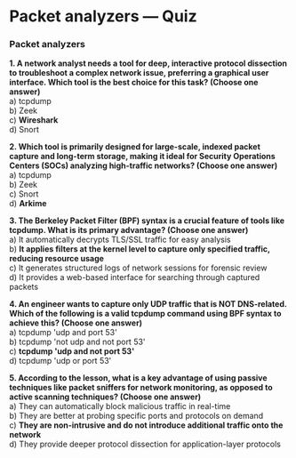 # Packet analyzers — Quiz

### Packet analyzers

**1. A network analyst needs a tool for deep, interactive protocol dissection to troubleshoot a complex network issue, preferring a graphical user interface. Which tool is the best choice for this task? (Choose one answer)**\
a) tcpdump\
b) Zeek\
c) **Wireshark**\
d) Snort

**2. Which tool is primarily designed for large-scale, indexed packet capture and long-term storage, making it ideal for Security Operations Centers (SOCs) analyzing high-traffic networks? (Choose one answer)**\
a) tcpdump\
b) Zeek\
c) Snort\
d) **Arkime**

**3. The Berkeley Packet Filter (BPF) syntax is a crucial feature of tools like tcpdump. What is its primary advantage? (Choose one answer)**\
a) It automatically decrypts TLS/SSL traffic for easy analysis\
b) **It applies filters at the kernel level to capture only specified traffic, reducing resource usage**\
c) It generates structured logs of network sessions for forensic review\
d) It provides a web-based interface for searching through captured packets

**4. An engineer wants to capture only UDP traffic that is NOT DNS-related. Which of the following is a valid tcpdump command using BPF syntax to achieve this? (Choose one answer)**\
a) tcpdump 'udp and port 53'\
b) tcpdump 'not udp and not port 53'\
c) **tcpdump 'udp and not port 53'**\
d) tcpdump 'udp or port 53'

**5. According to the lesson, what is a key advantage of using passive techniques like packet sniffers for network monitoring, as opposed to active scanning techniques? (Choose one answer)**\
a) They can automatically block malicious traffic in real-time\
b) They are better at probing specific ports and protocols on demand\
c) **They are non-intrusive and do not introduce additional traffic onto the network**\
d) They provide deeper protocol dissection for application-layer protocols
